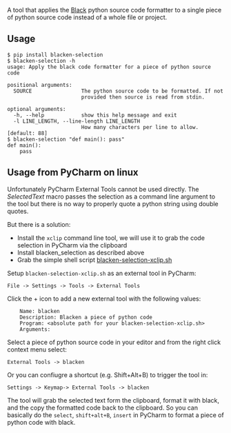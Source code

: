 A tool that applies the [Black](https://github.com/psf/black) python source
code formatter to a single piece of python source code instead of a whole
file or project.

Usage
-----
``` schell script
$ pip install blacken-selection
$ blacken-selection -h
usage: Apply the black code formatter for a piece of python source code

positional arguments:
  SOURCE                The python source code to be formatted. If not
                        provided then source is read from stdin.

optional arguments:
  -h, --help            show this help message and exit
  -l LINE_LENGTH, --line-length LINE_LENGTH
                        How many characters per line to allow. [default: 88]
$ blacken-selection "def main(): pass"
def main():
    pass
```


Usage from PyCharm on linux
---------------------------
Unfortunately PyCharm External Tools cannot be used directly. The
$SelectedText$ macro passes the selection as a command line argument to the
tool but there is no way to properly quote a python string using double
quotes.

But there is a solution:
* Install the ```xclip``` command line tool, we will use it to grab the
code selection in PyCharm via the clipboard
* Install blacken_selection as described above
* Grab the simple shell script [blacken-selection-xclip.sh](https://raw.githubusercontent.com/gibizer/blacken_selection/master/blacken-selection-xclip.sh)

Setup ```blacken-selection-xclip.sh``` as an external tool in PyCharm:
```
File -> Settings -> Tools -> External Tools
```

Click the + icon to add a new external tool with the following values:
```
    Name: blacken
    Description: Blacken a piece of python code
    Program: <absolute path for your blacken-selection-xclip.sh>
    Arguments:
```
Select a piece of python source code in your editor and from the right click
context menu select:
```
External Tools -> blacken
```
Or you can confiugre a shortcut (e.g. Shift+Alt+B) to trigger the tool in:
```
Settings -> Keymap-> External Tools -> blacken
```

The tool will grab the selected text form the clipboard, format it with black,
and the copy the formatted code back to the clipboard. So you can basically do
the ```select```, ```shift+alt+B```, ```insert``` in PyCharm to format a piece
of python code with black.
